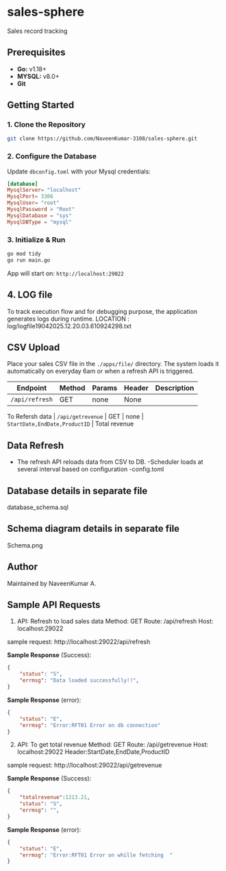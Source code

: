 # sales-sphere
Sales record tracking

## Prerequisites

- **Go:** v1.18+
- **MYSQL:** v8.0+
- **Git**

## Getting Started

### 1. Clone the Repository

```bash
git clone https://github.com/NaveenKumar-3108/sales-sphere.git
```
### 2. Configure the Database

Update `dbconfig.toml` with your Mysql credentials:    

```toml
[database]
MysqlServer= "localhost"
MysqlPort= 3306
MysqlUser= "root"
MysqlPassword = "Root"
MysqlDatabase = "sys"
MysqlDBType = "mysql"
```

### 3. Initialize & Run

```bash
go mod tidy
go run main.go
```
App will start on: `http://localhost:29022` 
## 4. LOG file 
To track execution flow and for debugging purpose, the application generates logs during runtime.
LOCATION : log/logfile19042025.12.20.03.610924298.txt

## CSV Upload

Place your sales CSV file in the `./apps/file/` directory. The system loads it automatically on everyday 6am or when a refresh API is triggered.

| Endpoint                         | Method | Params                        |  Header       | Description                                                      
|----------------------------------|--------|-------------------------------|---------------|-------------------------------------------                       
| `/api/refresh`                   | GET    |   none                         |   None        | 
To Refersh data
| `/api/getrevenue`           | GET    | none            |  `StartDate,EndDate,ProductID`    | 
Total revenue 

## Data Refresh
- The refresh API reloads data from CSV to DB.
-Scheduler loads at several interval based on configuration -config.toml 

## Database details in separate file
database_schema.sql

## Schema diagram details in separate file
 Schema.png

## Author
Maintained by NaveenKumar A. 

## Sample API Requests 
1. API: Refresh to load sales data
Method: GET
Route: /api/refresh
Host: localhost:29022

sample request:
http://localhost:29022/api/refresh

**Sample Response** (Success):
```json
{
    "status": "S",
    "errmsg": "Data loaded successfully!!",
}
```

**Sample Response** (error):
```json
{
    "status": "E",
    "errmsg": "Error:RFT01 Error on db connection"
}
```
2. API: To get total revenue 
Method: GET
Route: /api/getrevenue
Host: localhost:29022
Header:StartDate,EndDate,ProductID

sample request:
http://localhost:29022/api/getrevenue

**Sample Response** (Success):
```json
{
    "totalrevenue":1213.21,
    "status": "S",
    "errmsg": "",
}
```

**Sample Response** (error):
```json
{
    "status": "E",
    "errmsg": "Error:RFT01 Error on whille fetching  "
}
```
